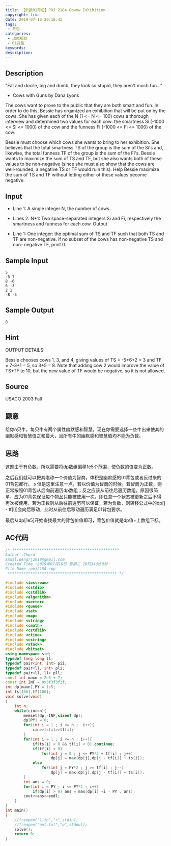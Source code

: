```yaml
---
title: 【负数01背包】POJ 2184 Cowow Exhibition
copyright: true
date: 2019-07-16 20:18:43
tags:
 - 背包
categories:
 - 动态规划
 - 01背包
keywords:
description:
---
```


## Description

"Fat and docile, big and dumb, they look so stupid, they aren't much 
fun..." 
- Cows with Guns by Dana Lyons 

The cows want to prove to the public that they are both smart and fun. In order to do this, Bessie has organized an exhibition that will be put on by the cows. She has given each of the N (1 <= N <= 100) cows a thorough interview and determined two values for each cow: the smartness Si (-1000 <= Si <= 1000) of the cow and the funness Fi (-1000 <= Fi <= 1000) of the cow. 

Bessie must choose which cows she wants to bring to her exhibition. She believes that the total smartness TS of the group is the sum of the Si's and, likewise, the total funness TF of the group is the sum of the Fi's. Bessie wants to maximize the sum of TS and TF, but she also wants both of these values to be non-negative (since she must also show that the cows are well-rounded; a negative TS or TF would ruin this). Help Bessie maximize the sum of TS and TF without letting either of these values become negative. 

<!-- more -->

## Input

* Line 1: A single integer N, the number of cows 

* Lines 2..N+1: Two space-separated integers Si and Fi, respectively the smartness and funness for each cow. 
Output

* Line 1: One integer: the optimal sum of TS and TF such that both TS and TF are non-negative. If no subset of the cows has non-negative TS and non- negative TF, print 0. 

## Sample Input
```
5
-5 7
8 -6
6 -3
2 1
-8 -5
```

## Sample Output
```
8
```

## Hint
OUTPUT DETAILS: 

Bessie chooses cows 1, 3, and 4, giving values of TS = -5+6+2 = 3 and TF 
= 7-3+1 = 5, so 3+5 = 8. Note that adding cow 2 would improve the value 
of TS+TF to 10, but the new value of TF would be negative, so it is not 
allowed. 

## Source
USACO 2003 Fall

## 题意
给你n只牛，每只牛有两个属性幽默感和智慧，现在你需要选择一些牛出来使其的幽默感和智慧值之和最大，且所有牛的幽默感和智慧值均不能为负数。

## 思路
这题由于有负数，所以需要将dp数组偏移1e5个范围，使负数的值变为正数。

之后我们就可以把其堪称一个价值为智商，体积是幽默感的01背包或者反过来的01背包都行。
s
但是这里注意一点，若以价值为智商的时候，若智商为正数，则正常按照01背包从后向前遍历dp数组；反之应该从前往后遍历数组。原因很简单，应为01背包保证每个物品只能被使用一次，即任意一个状态被更新之后不得再次被使用，若为正数则从后往前遍历可以保证，若为负数，则转移公式中的dp[j - tf[i]]会向后移动，此时从前往后移动遍历满足01背包要求。

最后从dp[1e5]开始查找最大的背包价值即可，背包价值就是dp值+上数组下标。

## AC代码
```c++
/* ***********************************************
Author :Chord
Email:pengrj2018@gmail.com
Created Time :2019年07月16日 星期二 10时34分30秒
File Name :poj2184.cpp
 ************************************************ */

#include <iostream>
#include <cstdio>
#include <cstdlib>
#include <algorithm>
#include <vector>
#include <queue>
#include <set>
#include <map>
#include <string>
#include <cmath>
#include <cstdlib>
#include <ctime>
#include <cstring>
#include <stack>
#include <bitset>
using namespace std;
typedef long long ll;
typedef pair<int, int> pii;
typedef pair<ll, int> pli;
typedef pair<ll, ll> pll;
const int maxn = 2e5 + 7;
const int INF = 0x3f3f3f3f;
int dp[maxn],PY = 1e5;
int ts[106],tf[106];
void solve(void)
{
	int n;
	while(cin>>n){
		memset(dp,-INF,sizeof dp);
		dp[PY] = 0;
		for(int i = 1 ; i <= n ;  i++){
			cin>>ts[i]>>tf[i];
		}
		for(int i = 1 ; i <= n ; i++){
			if(ts[i] < 0 && tf[i] < 0) continue;
			if(tf[i] < 0)
				for(int j = 0 ; j <= PY*2 + tf[i] ; j++)
					dp[j] = max(dp[j],dp[j - tf[i]] + ts[i]);
			else
				for(int j = PY*2 ; j >= tf[i] ; j--)
					dp[j] = max(dp[j],dp[j - tf[i]] + ts[i]);
		}
		int ans = 0;
		for(int i = PY ; i <= PY*2 ; i++)
			if(dp[i] > 0) ans = max(dp[i] +i - PY , ans);
		cout<<ans<<endl;
	}
}
int main()
{
	//freopen("1.in","r",stdin);
	//freopen("out.txt","w",stdout);
	solve();
	return 0;
}
```
